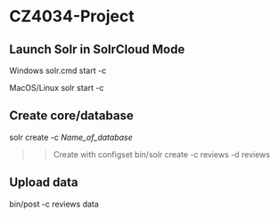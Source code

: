 # CZ4034-Project

## Launch Solr in SolrCloud Mode
Windows
solr.cmd start -c

MacOS/Linux
solr start -c

## Create core/database
solr create -c *Name_of_database*
 >> Create with configset
bin/solr create -c reviews -d reviews

## Upload data
bin/post -c reviews data
